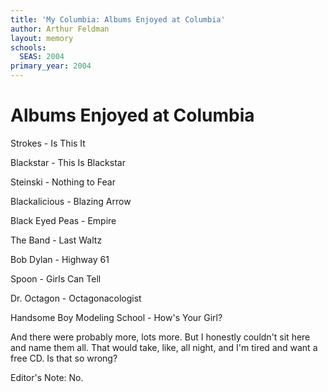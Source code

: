 ```yaml
---
title: 'My Columbia: Albums Enjoyed at Columbia'
author: Arthur Feldman
layout: memory
schools:
  SEAS: 2004
primary_year: 2004
---
```

# Albums Enjoyed at Columbia

Strokes - Is This It

Blackstar - This Is Blackstar

Steinski - Nothing to Fear

Blackalicious - Blazing Arrow

Black Eyed Peas - Empire

The Band - Last Waltz

Bob Dylan - Highway 61

Spoon - Girls Can Tell

Dr. Octagon - Octagonacologist

Handsome Boy Modeling School - How's Your Girl?

And there were probably more, lots more. But I honestly couldn't sit here and name them all.  That would take, like, all night, and I'm tired and want a free CD. Is that so wrong?

Editor's Note: No.
